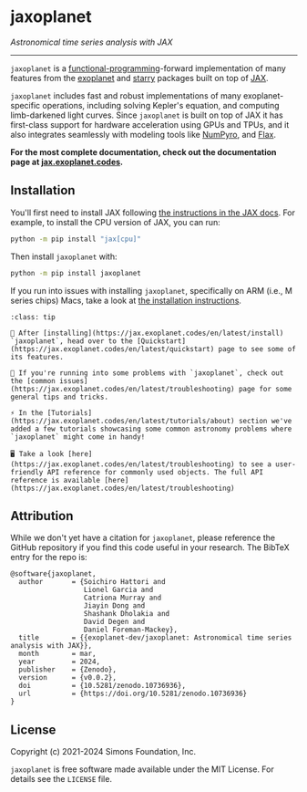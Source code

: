 # jaxoplanet

_Astronomical time series analysis with JAX_

---

`jaxoplanet` is a
[functional-programming](https://en.wikipedia.org/wiki/Functional_programming)-forward
implementation of many features from the
[exoplanet](https://docs.exoplanet.codes/en/latest/) and
[starry](https://starry.readthedocs.io/en/latest/) packages built on top of
[JAX](https://jax.readthedocs.io/en/latest/).

`jaxoplanet` includes fast and robust implementations of many exoplanet-specific
operations, including solving Kepler's equation, and computing limb-darkened
light curves. Since `jaxoplanet` is built on top of JAX it has first-class
support for hardware acceleration using GPUs and TPUs, and it also integrates
seamlessly with modeling tools like
[NumPyro](https://numpyro.readthedocs.io/en/latest/), and
[Flax](https://flax.readthedocs.io/en/latest/).

**For the most complete documentation, check out the documentation page at
[jax.exoplanet.codes](https://jax.exoplanet.codes).**

## Installation

You'll first need to install JAX following [the instructions in the JAX
docs](https://jax.readthedocs.io/en/latest/#installation). For example, to
install the CPU version of JAX, you can run:

```bash
python -m pip install "jax[cpu]"
```

Then install `jaxoplanet` with:

```bash
python -m pip install jaxoplanet
```

If you run into issues with installing `jaxoplanet`, specifically on ARM (i.e., M series chips) Macs, take a look at [the
installation instructions](https://jax.exoplanet.codes/en/latest/install).

```{admonition} Navigating the docs
:class: tip

💽 After [installing](https://jax.exoplanet.codes/en/latest/install) `jaxoplanet`, head over to the [Quickstart](https://jax.exoplanet.codes/en/latest/quickstart) page to see some of its features.

🚩 If you're running into some problems with `jaxoplanet`, check out the [common issues](https://jax.exoplanet.codes/en/latest/troubleshooting) page for some general tips and tricks.

⚡ In the [Tutorials](https://jax.exoplanet.codes/en/latest/tutorials/about) section we've added a few tutorials showcasing some common astronomy problems where `jaxoplanet` might come in handy!

🖥️ Take a look [here](https://jax.exoplanet.codes/en/latest/troubleshooting) to see a user-friendly API reference for commonly used objects. The full API reference is available [here](https://jax.exoplanet.codes/en/latest/troubleshooting)

```

## Attribution

While we don't yet have a citation for `jaxoplanet`, please reference the GitHub
repository if you find this code useful in your research. The BibTeX entry for
the repo is:

```
@software{jaxoplanet,
  author       = {Soichiro Hattori and
                  Lionel Garcia and
                  Catriona Murray and
                  Jiayin Dong and
                  Shashank Dholakia and
                  David Degen and
                  Daniel Foreman-Mackey},
  title        = {{exoplanet-dev/jaxoplanet: Astronomical time series analysis with JAX}},
  month        = mar,
  year         = 2024,
  publisher    = {Zenodo},
  version      = {v0.0.2},
  doi          = {10.5281/zenodo.10736936},
  url          = {https://doi.org/10.5281/zenodo.10736936}
}
```

## License
Copyright (c) 2021-2024 Simons Foundation, Inc.

`jaxoplanet` is free software made available under the MIT License. For details
see the `LICENSE` file.
